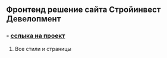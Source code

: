 ## Фронтенд решение сайта Стройинвест Девелопмент
### - [сслыка на проект](https://mister-eighth.github.io/Stroinvest-Developent/)
1. Все стили и страницы
